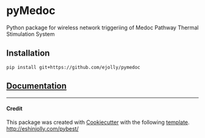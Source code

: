 # pyMedoc  
<!---
[![Build Status](https://travis-ci.org/ejolly/pymedoc.svg?branch=master)](https://travis-ci.org/ejolly/pymedoc)
[![Package version](https://img.shields.io/pypi/v/pymedoc.svg)](https://pypi.python.org/pypi/pymedoc)

--->

Python package for wireless network triggeriing of Medoc Pathway Thermal Stimulation System

## Installation
`pip install git+https://github.com/ejolly/pymedoc`


## [Documentation](https://pymedoc.readthedocs.io/en/latest/index.html)


---------
#### Credit

This package was created with [Cookiecutter](https://github.com/audreyr/cookiecutter) with the following [template](https://github.com/ejolly/cookiecutter-pypackage).
http://eshinjolly.com/pybest/
